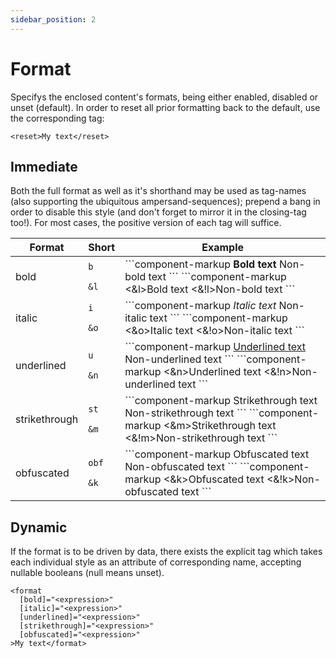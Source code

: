```yaml
---
sidebar_position: 2
---
```


# Format

Specifys the enclosed content's formats, being either enabled, disabled or unset (default). In order
to reset all prior formatting back to the default, use the corresponding tag:

```component-markup
<reset>My text</reset>
```

## Immediate

Both the full format as well as it's shorthand may be used as tag-names (also supporting the
ubiquitous ampersand-sequences); prepend a bang in order to disable this style (and don't
forget to mirror it in the closing-tag too!). For most cases, the positive version of each
tag will suffice.

<table>
  <thead>
    <tr>
      <th>Format</th>
      <th>Short</th>
      <th>Example</th>
    </tr>
  </thead>
  <tbody>
    <tr>
      <td>bold</td>
      <td>
        <code>b</code>
        <p style={{height: '4rem'}}></p>
        <code>&l</code>
      </td>
      <td>
        ```component-markup
        <b>Bold text</b>
        <!b>Non-bold text</!b>
        ```
        ```component-markup
        <&l>Bold text</&l>
        <&!l>Non-bold text</&!l>
        ```
      </td>
    </tr>
    <tr>
      <td>italic</td>
      <td>
        <code>i</code>
        <p style={{height: '4rem'}}></p>
        <code>&o</code>
      </td>
      <td>
        ```component-markup
        <i>Italic text</i>
        <!i>Non-italic text</!i>
        ```
        ```component-markup
        <&o>Italic text</&o>
        <&!o>Non-italic text</&!o>
        ```
      </td>
    </tr>
    <tr>
      <td>underlined</td>
      <td>
        <code>u</code>
        <p style={{height: '4rem'}}></p>
        <code>&n</code>
      </td>
      <td>
        ```component-markup
        <u>Underlined text</u>
        <!u>Non-underlined text</!u>
        ```
        ```component-markup
        <&n>Underlined text</&n>
        <&!n>Non-underlined text</&!n>
        ```
      </td>
    </tr>
    <tr>
      <td>strikethrough</td>
      <td>
        <code>st</code>
        <p style={{height: '4rem'}}></p>
        <code>&m</code>
      </td>
      <td>
        ```component-markup
        <st>Strikethrough text</st>
        <!st>Non-strikethrough text</!st>
        ```
        ```component-markup
        <&m>Strikethrough text</&m>
        <&!m>Non-strikethrough text</&!m>
        ```
      </td>
    </tr>
    <tr>
      <td>obfuscated</td>
      <td>
        <code>obf</code>
        <p style={{height: '4rem'}}></p>
        <code>&k</code>
      </td>
      <td>
        ```component-markup
        <obf>Obfuscated text</obf>
        <!obf>Non-obfuscated text</!obf>
        ```
        ```component-markup
        <&k>Obfuscated text</&k>
        <&!k>Non-obfuscated text</&!k>
        ```
      </td>
    </tr>
  </tbody>
</table>

## Dynamic

If the format is to be driven by data, there exists the explicit tag which takes each individual
style as an attribute of corresponding name, accepting nullable booleans (null means unset).

```component-markup
<format
  [bold]="<expression>"
  [italic]="<expression>"
  [underlined]="<expression>"
  [strikethrough]="<expression>"
  [obfuscated]="<expression>"
>My text</format>
```